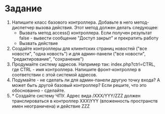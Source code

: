 # Задание
1. Напишите класс базового контроллера. Добавьте в него метод-диспетчер вызова действия.
   Этот метод должен делать следующее:
      - Вызвать метод access() контроллера. Если получен результат false - вывести сообщение "Доступ закрыт" и прекратить работу
      - Вызвать действие
5. Создайте контроллеры для клиентских страниц новостей ("все новости", "одна новость") и для админ-панели ("все новости", "редактирование", "сохранение")
6. Продумайте систему адресов. Например так: index.php?ctrl=CTRL, где СTRL - имя контроллера. Напишите фронт-контроллер в соответствии с этой системой адресов.
7. Подумайте - не сделать ли для админ-панели другую точку входа? А может быть другой базовый контроллер? Если решите, что это обоснованно - сделайте.
8. \* Создайте систему ЧПУ. Адрес вида /XXX/YYY/ZZZ должен транслироваться в контроллер XXX\YYY (вложенность пространств имен неограничена) и действие ZZZ